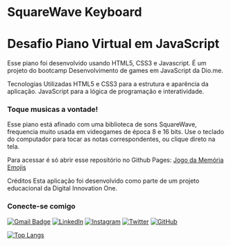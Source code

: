 ﻿# SquareWave Keyboard
# Desafio Piano Virtual em JavaScript

Esse piano foi desenvolvido usando HTML5, CSS3 e Javascript. É um projeto do bootcamp Desenvolvimento de games em JavaScript da Dio.me. 

Tecnologias Utilizadas
HTML5 e CSS3 para a estrutura e aparência da aplicação.
JavaScript para a lógica de programação e interatividade.


### Toque musicas a vontade!
Esse piano está afinado com uma biblioteca de sons SquareWave, frequencia muito usada em videogames de época 8 e 16 bits. Use o teclado do computador para tocar as notas correspondentes, ou clique direto na tela.

Para acessar é só abrir esse repositório no Github Pages:
[Jogo da Memória Emojis](https://lucasmelosketches.github.io/SquareWave-Keyboard/)




Créditos
Esta aplicação foi desenvolvido como parte de um projeto educacional da Digital Innovation One.


### Conecte-se comigo

[![Gmail Badge](https://img.shields.io/badge/-lucas.melo.sketches@gmail.com-010?style=for-the-badge&logo=Gmail&logoColor=80EE00&link=mailto:lucas.melo.sketches@gmail.com)](mailto:lucas.melo.sketches@gmail.com)
[![LinkedIn](https://img.shields.io/badge/-LinkedIn-333?style=for-the-badge&logo=linkedin&logoColor=80EE00)](https://www.linkedin.com/in/lucas-silva-melo-41ba23223/)
[![Instagram](https://img.shields.io/badge/Instagram-010?style=for-the-badge&logo=instagram&logoColor=80EE00)](https://www.instagram.com/lucas.melo.sketches)
[![Twitter](https://img.shields.io/badge/Twitter-333?style=for-the-badge&logo=twitter&logoColor=80EE00)](https://twitter.com/GoTyCuS)
[![GitHub](https://img.shields.io/github/followers/LucasMeloSketches?label=follow&style=social)](LINK-DO-SEU-GITHUB)


[![Top Langs](https://github-readme-stats.vercel.app/api/top-langs/?username=LucasMeloSketches&layout=compact&theme=merko)](https://github.com/LucasMeloSketches)
